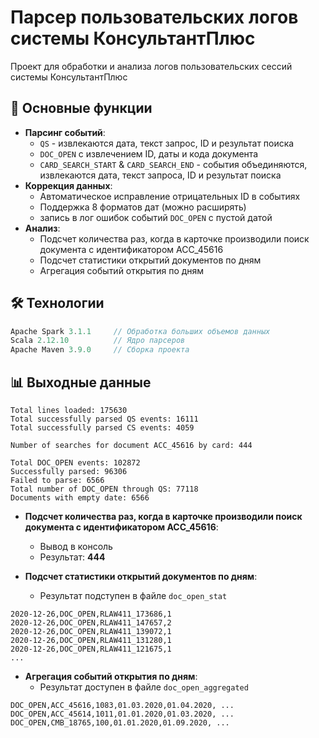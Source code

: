# Парсер пользовательских логов системы КонсультантПлюс

Проект для обработки и анализа логов пользовательских сессий системы КонсультантПлюс

## 📌 Основные функции

- **Парсинг событий**:
  - `QS` - извлекаются дата, текст запрос, ID и результат поиска
  - `DOC_OPEN` с извлечением ID, даты и кода документа
  - `CARD_SEARCH_START` & `CARD_SEARCH_END` - события объединяются, извлекаются дата, текст запроса, ID и результат поиска
- **Коррекция данных**:
  - Автоматическое исправление отрицательных ID в событиях
  - Поддержка 8 форматов дат (можно расширять)
  - запись в лог ошибок событий `DOC_OPEN` с пустой датой
- **Анализ**:
  - Подсчет количества раз, когда в карточке производили поиск документа с идентификатором ACC_45616
  - Подсчет статистики открытий документов по дням
  - Агрегация событий открытия по дням

## 🛠 Технологии

```scala
Apache Spark 3.1.1     // Обработка больших объемов данных
Scala 2.12.10          // Ядро парсеров
Apache Maven 3.9.0     // Сборка проекта
```

## 📊 Выходные данные

```
Total lines loaded: 175630
Total successfully parsed QS events: 16111
Total successfully parsed CS events: 4059

Number of searches for document ACC_45616 by card: 444

Total DOC_OPEN events: 102872
Successfully parsed: 96306
Failed to parse: 6566
Total number of DOC_OPEN through QS: 77118
Documents with empty date: 6566
```

- **Подсчет количества раз, когда в карточке производили поиск документа с идентификатором ACC_45616**:
  - Вывод в консоль
  - Результат: **444**


- **Подсчет статистики открытий документов по дням**:
  - Результат подступен в файле `doc_open_stat`
    
```
2020-12-26,DOC_OPEN,RLAW411_173686,1
2020-12-26,DOC_OPEN,RLAW411_147657,2
2020-12-26,DOC_OPEN,RLAW411_139072,1
2020-12-26,DOC_OPEN,RLAW411_131280,1
2020-12-26,DOC_OPEN,RLAW411_121675,1
...
```
- **Агрегация событий открытия по дням**:
  - Результат доступен в файле `doc_open_aggregated`
  
```
DOC_OPEN,ACC_45616,1083,01.03.2020,01.04.2020, ...
DOC_OPEN,ACC_45614,1011,01.01.2020,01.03.2020, ...
DOC_OPEN,CMB_18765,100,01.01.2020,01.09.2020, ...
```
